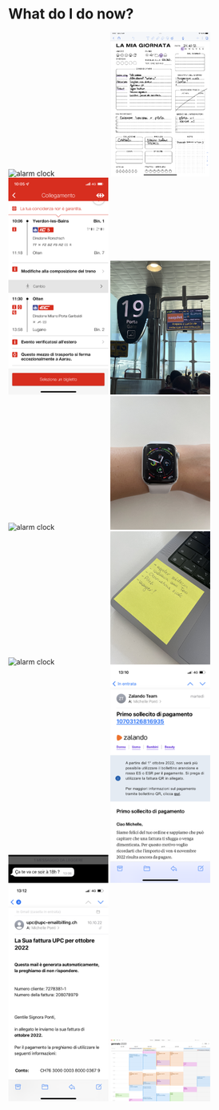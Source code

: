 # What do I do now?



<img
  src="photos/1.PNG"
  alt="alarm clock"
  style="display: inline-block; margin: 0 auto; width: 200px">
<img
  src="photos/2.PNG"
  alt="alarm clock"
  style="display: inline-block; margin: 0 auto; width: 200px">
  <img
  src="photos/3.PNG"
  alt="alarm clock"
  style="display: inline-block; margin: 0 auto; width: 200px">
  <img
  src="photos/4.jpeg"
  alt="alarm clock"
  style="display: inline-block; margin: 0 auto; width: 200px">
    <img
  src="photos/5.PNG"
  alt="alarm clock"
  style="display: inline-block; margin: 0 auto; width: 200px">
      <img
  src="photos/6.JPG"
  alt="alarm clock"
  style="display: inline-block; margin: 0 auto; width: 200px">
        <img
  src="photos/7.JPG"
  alt="alarm clock"
  style="display: inline-block; margin: 0 auto; width: 200px">
        <img
  src="photos/8.JPG"
  alt="alarm clock"
  style="display: inline-block; margin: 0 auto; width: 200px">
      <img
  src="photos/9.jpeg"
  alt="alarm clock"
  style="display: inline-block; margin: 0 auto; width: 200px">
  <img
  src="photos/10.PNG"
  alt="alarm clock"
  style="display: inline-block; margin: 0 auto; width: 200px">
  <img
  src="photos/11.PNG"
  alt="alarm clock"
  style="display: inline-block; margin: 0 auto; width: 200px">
    <img
  src="photos/12.png"
  alt="alarm clock"
  style="display: inline-block; margin: 0 auto; width: 200px">
  

